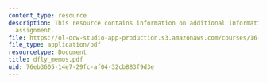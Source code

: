 ```yaml
---
content_type: resource
description: This resource contains information on additional information on the lab
  assignment.
file: https://ol-ocw-studio-app-production.s3.amazonaws.com/courses/16-01-unified-engineering-i-ii-iii-iv-fall-2005-spring-2006/76eb360514e729fcaf0432cb883f9d3e_dfly_memos.pdf
file_type: application/pdf
resourcetype: Document
title: dfly_memos.pdf
uid: 76eb3605-14e7-29fc-af04-32cb883f9d3e
---
```

